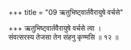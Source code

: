 +++
title = "09 ऋतुभिष्ट्वार्तवैरायुषे वर्चसे"

+++
ऋतुभिष्ट्वार्तवैरायुषे वर्चसे त्वा ।  
संवत्सरस्य तेजसा तेन संहनु कृण्मसि ॥ १२ ॥